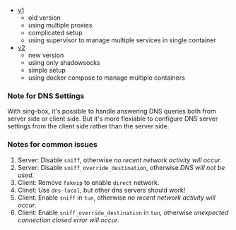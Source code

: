 - [v1](/v1/) 
    + old version
    + using multiple proxies
    + complicated setup
    + using supervisor to manage multiple services in single container
- [v2](/v2/)
    + new version
    + using only shadowsocks
    + simple setup
    + using docker compose to manage multiple containers

### Note for DNS Settings
With sing-box, it's possible to handle answering DNS queries both from server side or client side. But it's more flexiable to configure DNS server settings from the client side rather than the server side.

### Notes for common issues
1. Server: Disable `sniff`, otherwise _no recent network activity will occur_.
2. Server: Disable `sniff_override_destination`, otherwise _DNS will not be used_.
3. Client: Remove `fakeip` to enable `direct` network.
4. Clinet: Use `dns-local`, but other dns servers should work!
5. Client: Enable `sniff` in `tun`, otherwise _no recent network activity will occur_.
6. Client: Enable `sniff_override_destination` in `tun`, otherwise _unexpected connection closed error will occur_.
